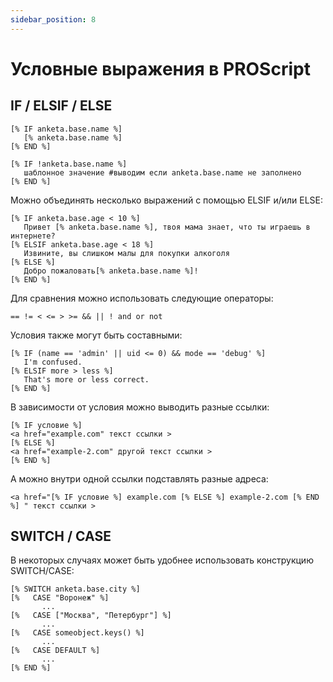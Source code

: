```yaml
---
sidebar_position: 8
---
```


# Условные выражения в PROScript

## IF / ELSIF / ELSE
```
[% IF anketa.base.name %]
   [% anketa.base.name %]
[% END %]

[% IF !anketa.base.name %]
   шаблонное значение #выводим если anketa.base.name не заполнено
[% END %]
```

Можно объединять несколько выражений с помощью ELSIF и/или ELSE:
```
[% IF anketa.base.age < 10 %]
   Привет [% anketa.base.name %], твоя мама знает, что ты играешь в интернете?
[% ELSIF anketa.base.age < 18 %]
   Извините, вы слишком малы для покупки алкоголя
[% ELSE %]
   Добро пожаловать[% anketa.base.name %]!
[% END %]
```

Для сравнения можно использовать следующие операторы:
```
== != < <= > >= && || ! and or not
```
Условия также могут быть составными:
```
[% IF (name == 'admin' || uid <= 0) && mode == 'debug' %]
   I'm confused.
[% ELSIF more > less %]
   That's more or less correct.
[% END %]
```
В зависимости от условия можно выводить разные ссылки:
```
[% IF условие %] 
<a href="example.com" текст ссылки >
[% ELSE %] 
<a href="example-2.com" другой текст ссылки >
[% END %] 
```
А можно внутри одной ссылки подставлять разные адреса:
```
<a href="[% IF условие %] example.com [% ELSE %] example-2.com [% END %] " текст ссылки >
```

## SWITCH / CASE
В некоторых случаях может быть удобнее использовать конструкцию SWITCH/CASE:
```
[% SWITCH anketa.base.city %]
[%   CASE "Воронеж" %]
       ...
[%   CASE ["Москва", "Петербург"] %]   
       ...
[%   CASE someobject.keys() %]          
       ...
[%   CASE DEFAULT %]                       
       ...
[% END %]
```